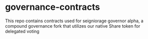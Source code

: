 # governance-contracts

This repo contains contracts used for seigniorage governor alpha, a compound governance fork that utilizes our native Share token for delegated voting
